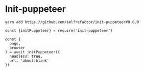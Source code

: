 # Init-puppeteer

`yarn add https://github.com/selfrefactor/init-puppeteer#0.6.0`

```
const {initPuppeteer} = require('init-puppeteer')

const {
  page,
  browser
} = await initPuppeteer({
  headless: true,
  url: 'about:blank'
})
```